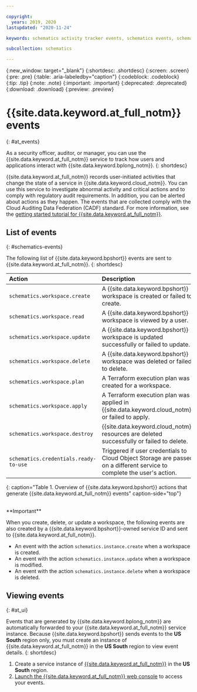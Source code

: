 ```yaml
---

copyright:
  years: 2019, 2020
lastupdated: "2020-11-24"

keywords: schematics activity tracker events, schematics events, schematics audit, schematics audit events, schematics audit logs

subcollection: schematics

---
```


{:new_window: target="_blank"}
{:shortdesc: .shortdesc}
{:screen: .screen}
{:pre: .pre}
{:table: .aria-labeledby="caption"}
{:codeblock: .codeblock}
{:tip: .tip}
{:note: .note}
{:important: .important}
{:deprecated: .deprecated}
{:download: .download}
{:preview: .preview}

# {{site.data.keyword.at_full_notm}} events
{: #at_events}

As a security officer, auditor, or manager, you can use the {{site.data.keyword.at_full_notm}} service to track how users and applications interact with {{site.data.keyword.bplong_notm}}.
{: shortdesc}

{{site.data.keyword.at_full_notm}} records user-initiated activities that change the state of a service in {{site.data.keyword.cloud_notm}}. You can use this service to investigate abnormal activity and critical actions and to comply with regulatory audit requirements. In addition, you can be alerted about actions as they happen. The events that are collected comply with the Cloud Auditing Data Federation (CADF) standard. For more information, see the [getting started tutorial for {{site.data.keyword.at_full_notm}}](/docs/Activity-Tracker-with-LogDNA?topic=Activity-Tracker-with-LogDNA-getting-started).

## List of events
{: #schematics-events}

The following list of {{site.data.keyword.bpshort}} events are sent to {{site.data.keyword.at_full_notm}}.
{: shortdesc}

| Action             | Description      | 
|:-------------------|:-----------------|
| `schematics.workspace.create` | A {{site.data.keyword.bpshort}} workspace is created or failed to create. | 
| `schematics.workspace.read`| A {{site.data.keyword.bpshort}} workspace is viewed by a user.|
| `schematics.workspace.update`| A {{site.data.keyword.bpshort}} workspace is updated successfully or failed to update.|
| `schematics.workspace.delete` | A {{site.data.keyword.bpshort}} workspace was deleted or failed to delete. | 
| `schematics.workspace.plan` | A Terraform execution plan was created for a workspace. | 
| `schematics.workspace.apply` | A Terraform execution plan was applied in {{site.data.keyword.cloud_notm}} or failed to apply.|
| `schematics.workspace.destroy` | {{site.data.keyword.cloud_notm}} resources are deleted successfully or failed to delete.|
| `schematics.credentials.ready-to-use` |  Triggered if user credentials to Cloud Object Storage are passed on a different service to complete the user's action.| 
{: caption="Table 1. Overview of {{site.data.keyword.bpshort}} actions that generate {{site.data.keyword.at_full_notm}} events" caption-side="top"}

</br>
**Important**

When you create, delete, or update a workspace, the following events are also created by a {{site.data.keyword.bpshort}}-owned service ID and sent to {{site.data.keyword.at_full_notm}}.  
* An event with the action `schematics.instance.create` when a workspace is created.
* An event with the action `schematics.instance.update` when a workspace is modified.
* An event with the action `schematics.instance.delete` when a workspace is deleted.

## Viewing events
{: #at_ui}

Events that are generated by {{site.data.keyword.bplong_notm}} are automatically forwarded to your {{site.data.keyword.at_full_notm}} service instance. Because {{site.data.keyword.bpshort}} sends events to the **US South** region only, you must create an instance of {{site.data.keyword.at_full_notm}} in the **US South** region to view event details. 
{: shortdesc}

1. Create a service instance of [{{site.data.keyword.at_full_notm}}](/docs/Activity-Tracker-with-LogDNA?topic=Activity-Tracker-with-LogDNA-getting-started) in the **US South** region. 
2. [Launch the {{site.data.keyword.at_full_notm}} web console](/docs/Activity-Tracker-with-LogDNA?topic=Activity-Tracker-with-LogDNA-launch) to access your events.



